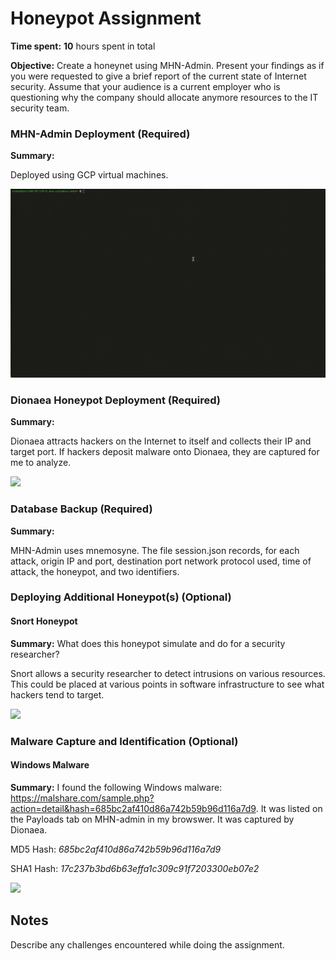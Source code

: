 # Honeypot Assignment

**Time spent:** **10** hours spent in total

**Objective:** Create a honeynet using MHN-Admin. Present your findings as if you were requested to give a brief report of the current state of Internet security. Assume that your audience is a current employer who is questioning why the company should allocate anymore resources to the IT security team.

### MHN-Admin Deployment (Required)

**Summary:**

Deployed using GCP virtual machines.

<img src="mhn-admin.gif">

### Dionaea Honeypot Deployment (Required)

**Summary:** 

Dionaea attracts hackers on the Internet to itself and collects their IP and target port. If hackers deposit malware onto Dionaea, they are captured for me to  analyze.

<img src="dionaea-honeypot.gif">

### Database Backup (Required) 

**Summary:** 

MHN-Admin uses mnemosyne. The file session.json records, for each attack, origin IP and port, destination port network protocol used, time of attack, the honeypot, and two identifiers.

### Deploying Additional Honeypot(s) (Optional)

#### Snort Honeypot

**Summary:** What does this honeypot simulate and do for a security researcher?

Snort allows a security researcher to detect intrusions on various resources. This could be placed at various points in software infrastructure to see what hackers tend to target.

<img src="snort-honeypot.gif">

### Malware Capture and Identification (Optional)

#### Windows Malware

**Summary:** 
I found the following Windows malware: https://malshare.com/sample.php?action=detail&hash=685bc2af410d86a742b59b96d116a7d9. It was listed on the Payloads tab on MHN-admin in my browswer. It was captured by Dionaea.

MD5 Hash: *685bc2af410d86a742b59b96d116a7d9*

SHA1 Hash: *17c237b3bd6b63effa1c309c91f7203300eb07e2*

<img src="windows-malware.gif">

## Notes

Describe any challenges encountered while doing the assignment.
